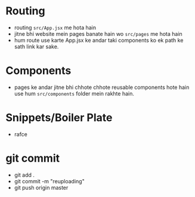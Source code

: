 # Routing 
* routing `src/App.jsx` me hota hain
* jitne bhi website mein pages banate hain wo `src/pages` me hota hain 
* hum route use karte App.jsx ke andar taki components ko ek path ke sath link kar sake.

# Components
* pages ke andar jitne bhi chhote chhote reusable components hote hain use hum `src/components` folder mein rakhte hain.

# Snippets/Boiler Plate
* rafce 

# git commit
* git add .
* git commit -m "reuploading"
* git push origin master